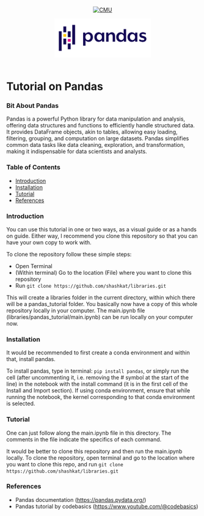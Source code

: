 <div align="center">
<br>

[![CMU][cmu-shield]][cmu-url]
<br>
<div align="center">

<img src="./pandas_logo.png" alt="pandas logo" style="width: 50%;">

</div>
<br>
</div>

# Tutorial on Pandas

### Bit About Pandas

Pandas is a powerful Python library for data manipulation and analysis, offering data structures and functions to efficiently handle structured data. It provides DataFrame objects, akin to tables, allowing easy loading, filtering, grouping, and computation on large datasets. Pandas simplifies common data tasks like data cleaning, exploration, and transformation, making it indispensable for data scientists and analysts.

### Table of Contents

- [Introduction](#introduction)
- [Installation](#installation)
- [Tutorial](#tutorial)
- [References](#references)

### Introduction

You can use this tutorial in one or two ways, as a visual guide or as a hands on guide. Either way, I recommend you clone this repository so that you can have your own copy to work with.  

To clone the repository follow these simple steps:  

- Open Terminal 
- (Within terminal) Go to the location (File) where you want to clone this repository 
- Run `git clone https://github.com/shashkat/libraries.git` 

This will create a libraries folder in the current directory, within which there will be a pandas_tutorial folder. You basically now have a copy of this whole repository locally in your computer. The main.ipynb file (libraries/pandas_tutorial/main.ipynb) can be run locally on your computer now.

### Installation

It would be recommended to first create a conda environment and within that, install pandas.

To install pandas, type in terminal: `pip install pandas`, or simply run the cell (after uncommenting it, i.e. removing the # symbol at the start of the line) in the notebook with the install command (it is in the first cell of the Install and Import section). If using conda environment, ensure that while running the notebook, the kernel corresponding to that conda environment is selected.

### Tutorial

One can just follow along the main.ipynb file in this directory. The comments in the file indicate the specifics of each command.

It would be better to clone this repository and then run the main.ipynb locally. To clone the repository, open terminal and go to the location where you want to clone this repo, and run `git clone https://github.com/shashkat/libraries.git`

### References
- Pandas documentation (https://pandas.pydata.org/)
- Pandas tutorial by codebasics (https://www.youtube.com/@codebasics)


[cmu-shield]: https://img.shields.io/badge/Data_and_code_support-Carnegie_Mellon_University-red
[cmu-url]: https://www.library.cmu.edu/service/data-code-support




